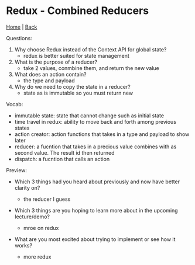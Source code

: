 # Redux - Combined Reducers


[Home](/README.md) | [Back](/401-main/401TableofContents.md)

Questions:

1. Why choose Redux instead of the Context API for global state?
    - redux is better suited for state management
2. What is the purpose of a reducer?
    - take 2 values, conmbine them, and return the new value
3. What does an action contain?
    - the type and payload
4. Why do we need to copy the state in a reducer?
    - state as is immutable so you must return new


Vocab:

- immutable state: state that cannot change such as initial state
- time travel in redux: ability to move back and forth among previous states
- action creator: action functions that takes in a type and payload to show later
- reducer: a fucntion that takes in a precious value combines with as second value. The result id then returned 
- dispatch: a fucntion that calls an action




Preview:

- Which 3 things had you heard about previously and now have better clarity on?

    - the reducer I guess 
- Which 3 things are you hoping to learn more about in the upcoming lecture/demo?

    - mroe on redux
- What are you most excited about trying to implement or see how it works?  
    - more redux
